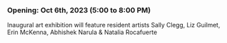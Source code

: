 ### Opening: Oct 6th, 2023 (5:00 to 8:00 PM)

Inaugural art exhibition will feature resident artists Sally Clegg, Liz Guilmet, Erin McKenna, Abhishek Narula & Natalia Rocafuerte

